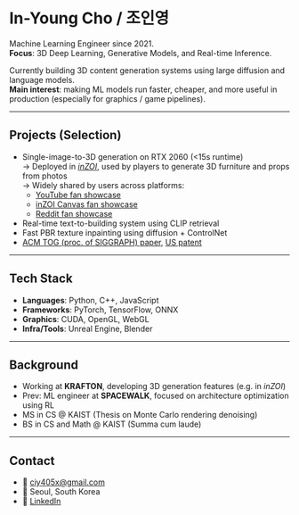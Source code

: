 # In-Young Cho / 조인영

Machine Learning Engineer since 2021.  
**Focus**: 3D Deep Learning, Generative Models, and Real-time Inference.

Currently building 3D content generation systems using large diffusion and language models.  
**Main interest**: making ML models run faster, cheaper, and more useful in production (especially for graphics / game pipelines).

---

## Projects (Selection)  
- Single-image-to-3D generation on RTX 2060 (<15s runtime)  
  → Deployed in [_inZOI_](https://store.steampowered.com/app/2456740/inZOI/?l=koreana), used by players to generate 3D furniture and props from photos  
  → Widely shared by users across platforms:
    - [YouTube fan showcase](https://www.youtube.com/watch?v=LFVVAXvTwQ4)  
    - [inZOI Canvas fan showcase](https://canvas.playinzoi.com/ko-KR/profile/acc-uKSuyjx8n2TwGYljiVWvWw)  
    - [Reddit fan showcase](https://www.reddit.com/r/inZOI/comments/1jgxmwf/my_first_3d_scan/)  
- Real-time text-to-building system using CLIP retrieval  
- Fast PBR texture inpainting using diffusion + ControlNet  
- [ACM TOG (proc. of SIGGRAPH) paper](https://sgvr.kaist.ac.kr/wp-content/uploads/2021/05/main_low_res.pdf), [US patent](https://patents.google.com/patent/US12051146B2/en)

---

## Tech Stack  
- **Languages**: Python, C++, JavaScript  
- **Frameworks**: PyTorch, TensorFlow, ONNX  
- **Graphics**: CUDA, OpenGL, WebGL  
- **Infra/Tools**: Unreal Engine, Blender

---

## Background  
- Working at **KRAFTON**, developing 3D generation features (e.g. in *inZOI*)  
- Prev: ML engineer at **SPACEWALK**, focused on architecture optimization using RL  
- MS in CS @ KAIST (Thesis on Monte Carlo rendering denoising)
- BS in CS and Math @ KAIST (Summa cum laude)

---

## Contact  
- 📧 ciy405x@gmail.com  
- 📍 Seoul, South Korea  
- 🔗 [LinkedIn](https://linkedin.com/in/in-young-cho)

<!-- ---

## Docs  
- [Resume (PDF)](./Resume_InyoungCho_MLEng_1Q25.pdf)  
- For more details, see LinkedIn or the resume above. -->
